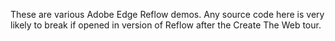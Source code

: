 These are various Adobe Edge Reflow demos.  Any source code here is very likely to break if opened in version of Reflow after the Create The Web tour. 